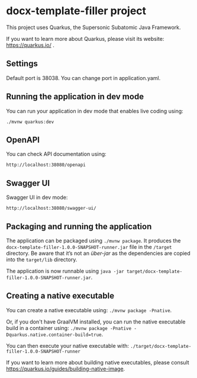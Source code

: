 # docx-template-filler project

This project uses Quarkus, the Supersonic Subatomic Java Framework.

If you want to learn more about Quarkus, please visit its website: https://quarkus.io/ .

## Settings

Default port is 38038. You can change port in application.yaml.

## Running the application in dev mode

You can run your application in dev mode that enables live coding using:
```
./mvnw quarkus:dev
```

## OpenAPI

You can check API documentation using:
```
http://localhost:38080/openapi
```

## Swagger UI

Swagger UI in dev mode:
```
http://localhost:38080/swagger-ui/
```

## Packaging and running the application

The application can be packaged using `./mvnw package`.
It produces the `docx-template-filler-1.0.0-SNAPSHOT-runner.jar` file in the `/target` directory.
Be aware that it’s not an _über-jar_ as the dependencies are copied into the `target/lib` directory.

The application is now runnable using `java -jar target/docx-template-filler-1.0.0-SNAPSHOT-runner.jar`.

## Creating a native executable

You can create a native executable using: `./mvnw package -Pnative`.

Or, if you don't have GraalVM installed, you can run the native executable build in a container using: `./mvnw package -Pnative -Dquarkus.native.container-build=true`.

You can then execute your native executable with: `./target/docx-template-filler-1.0.0-SNAPSHOT-runner`

If you want to learn more about building native executables, please consult https://quarkus.io/guides/building-native-image.